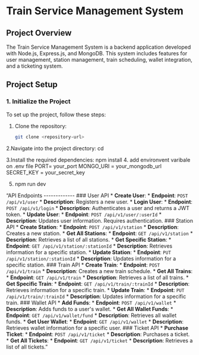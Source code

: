 # Train Service Management System

## Project Overview

The Train Service Management System is a backend application developed with Node.js, Express.js, and MongoDB. This system includes features for user management, station management, train scheduling, wallet integration, and a ticketing system.

## Project Setup

### 1. Initialize the Project

To set up the project, follow these steps:

1. Clone the repository:
   ```bash
   git clone <repository-url>

2.Navigate into the project directory:
cd <project-directory>

3.Install the required dependencies:
npm install
4. add environvent varibale on .env file
PORT= your_port
MONGO_URI = your_mongodb_url
SECRET_KEY = your_secret_key

5. npm run dev


“API Endpoints ------------- ### User API * **Create User**: * **Endpoint**: `POST /api/v1/user` * **Description**: Registers a new user. * **Login User**: * **Endpoint**: `POST /api/v1/login` * **Description**: Authenticates a user and returns a JWT token. * **Update User**: * **Endpoint**: `POST /api/v1/user/:userId` * **Description**: Updates user information. Requires authentication. ### Station API * **Create Station**: * **Endpoint**: `POST /api/v1/station` * **Description**: Creates a new station. * **Get All Stations**: * **Endpoint**: `GET /api/v1/station` * **Description**: Retrieves a list of all stations. * **Get Specific Station**: * **Endpoint**: `GET /api/v1/station/:stationId` * **Description**: Retrieves information for a specific station. * **Update Station**: * **Endpoint**: `PUT /api/v1/station/:stationId` * **Description**: Updates information for a specific station. ### Train API * **Create Train**: * **Endpoint**: `POST /api/v1/train` * **Description**: Creates a new train schedule. * **Get All Trains**: * **Endpoint**: `GET /api/v1/train` * **Description**: Retrieves a list of all trains. * **Get Specific Train**: * **Endpoint**: `GET /api/v1/train/:trainId` * **Description**: Retrieves information for a specific train. * **Update Train**: * **Endpoint**: `PUT /api/v1/train/:trainId` * **Description**: Updates information for a specific train. ### Wallet API * **Add Funds**: * **Endpoint**: `POST /api/v1/wallet` * **Description**: Adds funds to a user's wallet. * **Get All Wallet Funds**: * **Endpoint**: `GET /api/v1/wallet/fund` * **Description**: Retrieves all wallet funds. * **Get User Wallet**: * **Endpoint**: `GET /api/v1/wallet` * **Description**: Retrieves wallet information for a specific user. ### Ticket API * **Purchase Ticket**: * **Endpoint**: `POST /api/v1/ticket` * **Description**: Purchases a ticket. * **Get All Tickets**: * **Endpoint**: `GET /api/v1/ticket` * **Description**: Retrieves a list of all tickets.”


